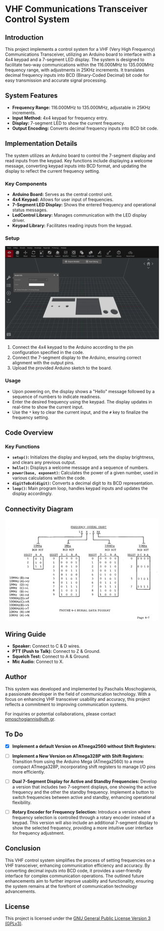 # VHF Communications Transceiver Control System

## Introduction

This project implements a control system for a VHF (Very High Frequency) Communications Transceiver, utilizing an Arduino board to interface with a 4x4 keypad and a 7-segment LED display. The system is designed to facilitate two-way communications within the 116.000MHz to 135.000MHz frequency range, with adjustments in 25KHz increments. It translates decimal frequency inputs into BCD (Binary-Coded Decimal) bit code for easy transmission and accurate signal processing.

## System Features

- **Frequency Range:** 116.000MHz to 135.000MHz, adjustable in 25KHz increments.
- **Input Method:** 4x4 keypad for frequency entry.
- **Display:** 7-segment LED to show the current frequency.
- **Output Encoding:** Converts decimal frequency inputs into BCD bit code.

## Implementation Details

The system utilizes an Arduino board to control the 7-segment display and read inputs from the keypad. Key functions include displaying a welcome message, converting keypad inputs into BCD format, and updating the display to reflect the current frequency setting.

### Key Components

- **Arduino Board:** Serves as the central control unit.
- **4x4 Keypad:** Allows for user input of frequencies.
- **7-Segment LED Display:** Shows the entered frequency and operational status messages.
- **LedControl Library:** Manages communication with the LED display driver.
- **Keypad Library:** Facilitates reading inputs from the keypad.

### Setup

![Alt Text](control-body.png)

1. Connect the 4x4 keypad to the Arduino according to the pin configuration specified in the code.
2. Connect the 7-segment display to the Arduino, ensuring correct alignment with the output pins.
3. Upload the provided Arduino sketch to the board.

### Usage

- Upon powering on, the display shows a "Hello" message followed by a sequence of numbers to indicate readiness.
- Enter the desired frequency using the keypad. The display updates in real-time to show the current input.
- Use the `*` key to clear the current input, and the `#` key to finalize the frequency setting.

## Code Overview

### Key Functions

- **`setup()`:** Initializes the display and keypad, sets the display brightness, and clears any previous output.
- **`hello()`:** Displays a welcome message and a sequence of numbers.
- **`power(base, exponent)`:** Calculates the power of a given number, used in various calculations within the code.
- **`digitToBcd(digit)`:** Converts a decimal digit to its BCD representation.
- **`loop()`:** Main program loop, handles keypad inputs and updates the display accordingly.

## Connectivity Diagram

![Connectivity Diagram](frequency_coding_chart.jpg)

## Wiring Guide

- **Speaker:** Connect to C & D wires.
- **PTT (Push to Talk):** Connect to Z & Ground.
- **Squelch Test:** Connect to A & Ground.
- **Mic Audio:** Connect to X.

## Author

This system was developed and implemented by Paschalis Moschogiannis, a passionate developer in the field of communication technology. With a focus on enhancing VHF transceiver usability and accuracy, this project reflects a commitment to improving communication systems.

For inquiries or potential collaborations, please contact pmoschogiannis@uth.gr.

## To Do

- [x] **Implement a default Version on ATmega2560 without Shift Registers:**

- [ ] **Implement a New Version on ATmega328P with Shift Registers:** Transition from using the Arduino Mega (ATmega2560) to a more compact ATmega328P, incorporating shift registers to manage I/O pins more efficiently.

- [ ] **Dual 7-Segment Display for Active and Standby Frequencies:** Develop a version that includes two 7-segment displays, one showing the active frequency and the other the standby frequency. Implement a button to switch frequencies between active and standby, enhancing operational flexibility.

- [ ] **Rotary Encoder for Frequency Selection:** Introduce a version where frequency selection is controlled through a rotary encoder instead of a keypad. This version will also include an additional 7-segment display to show the selected frequency, providing a more intuitive user interface for frequency adjustment.

## Conclusion

This VHF control system simplifies the process of setting frequencies on a VHF transceiver, enhancing communication efficiency and accuracy. By converting decimal inputs into BCD code, it provides a user-friendly interface for complex communication operations. The outlined future enhancements aim to further improve usability and functionality, ensuring the system remains at the forefront of communication technology advancements.

## License

This project is licensed under the [GNU General Public License Version 3 (GPLv3)](LICENSE).
